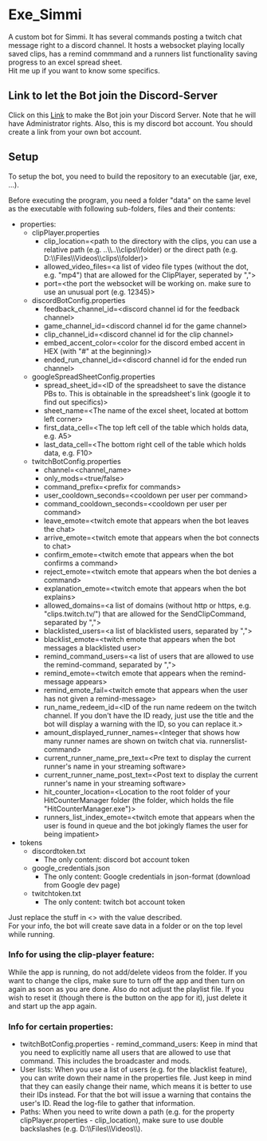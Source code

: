 # Exe_Simmi
A custom bot for Simmi. It has several commands posting a twitch chat message right to a discord channel. It hosts a websocket playing locally saved clips, has a remind commmand and a runners list functionality saving progress to an excel spread sheet.<br>
Hit me up if you want to know some specifics.

## Link to let the Bot join the Discord-Server
Click on this [Link](https://discord.com/oauth2/authorize?client_id=990734200766357546&scope=bot&permissions=8) to make the Bot join your Discord Server. Note that he will have Administrator rights. Also, this is my discord bot account. You should create a link from your own bot account.

## Setup
To setup the bot, you need to build the repository to an executable (jar, exe, ...).<br>

Before executing the program, you need a folder "data" on the same level as the executable with following sub-folders, files and their contents:
* properties:
  * clipPlayer.properties
    * clip_location=\<path to the directory with the clips, you can use a relative path (e.g. ..\\\\..\\\\clips\\\\folder) or the direct path (e.g. D:\\\\Files\\\\Videos\\\\clips\\\\folder)>
    * allowed_video_files=\<a list of video file types (without the dot, e.g. "mp4") that are allowed for the ClipPlayer, seperated by ",">
    * port=\<the port the websocket will be working on. make sure to use an unusual port (e.g. 12345)>
  * discordBotConfig.properties
    * feedback_channel_id=\<discord channel id for the feedback channel>
    * game_channel_id=\<discord channel id for the game channel>
    * clip_channel_id=\<discord channel id for the clip channel>
    * embed_accent_color=\<color for the discord embed accent in HEX (with "#" at the beginning)>
    * ended_run_channel_id=\<discord channel id for the ended run channel>
  * googleSpreadSheetConfig.properties
    * spread_sheet_id=\<ID of the spreadsheet to save the distance PBs to. This is obtainable in the spreadsheet's link (google it to find out specifics)>
    * sheet_name=\<The name of the excel sheet, located at bottom left corner>
    * first_data_cell=\<The top left cell of the table which holds data, e.g. A5>
    * last_data_cell=\<The bottom right cell of the table which holds data, e.g. F10>
  * twitchBotConfig.properties
    * channel=\<channel_name>
    * only_mods=\<true/false>
    * command_prefix=\<prefix for commands>
    * user_cooldown_seconds=\<cooldown per user per command> 
    * command_cooldown_seconds=\<cooldown per user per command>
    * leave_emote=\<twitch emote that appears when the bot leaves the chat>
    * arrive_emote=\<twitch emote that appears when the bot connects to chat>
    * confirm_emote=\<twitch emote that appears when the bot confirms a command>
    * reject_emote=\<twitch emote that appears when the bot denies a command>
    * explanation_emote=\<twitch emote that appears when the bot explains>
    * allowed_domains=\<a list of domains (without http or https, e.g. "clips.twitch.tv/") that are allowed for the SendClipCommand, separated by ",">
    * blacklisted_users=\<a list of blacklisted users, separated by ",">
    * blacklist_emote=\<twitch emote that appears when the bot messages a blacklisted user>
    * remind_command_users=\<a list of users that are allowed to use the remind-command, separated by ",">  
    * remind_emote=\<twitch emote that appears when the remind-message appears>
    * remind_emote_fail=\<twitch emote that appears when the user has not given a remind-message>
    * run_name_redeem_id=\<ID of the run name redeem on the twitch channel. If you don't have the ID ready, just use the title and the bot will display a warning with the ID, so you can replace it.>
    * amount_displayed_runner_names=\<Integer that shows how many runner names are shown on twitch chat via. runnerslist-command>
    * current_runner_name_pre_text=\<Pre text to display the current runner's name in your streaming software>
    * current_runner_name_post_text=\<Post text to display the current runner's name in your streaming software>
    * hit_counter_location=\<Location to the root folder of your HitCounterManager folder (the folder, which holds the file "HitCounterManager.exe")>
    * runners_list_index_emote=\<twitch emote that appears when the user is found in queue and the bot jokingly flames the user for being impatient>
* tokens
  * discordtoken.txt
    * The only content: discord bot account token
  * google_credentials.json
    * The only content: Google credentials in json-format (download from Google dev page)
  * twitchtoken.txt
      * The only content: twitch bot account token

Just replace the stuff in <> with the value described.<br>
For your info, the bot will create save data in a folder or on the top level while running.

### Info for using the clip-player feature:
While the app is running, do not add/delete videos from the folder. If you want to change the clips, make sure to turn off the app and then turn on again as soon as you are done. Also do not adjust the playlist file. If you wish to reset it (though there is the button on the app for it), just delete it and start up the app again.

### Info for certain properties:
  * twitchBotConfig.properties - remind_command_users: Keep in mind that you need to explicitly name all users that are allowed to use that command. This includes the broadcaster and mods.
  * User lists: When you use a list of users (e.g. for the blacklist feature), you can write down their name in the properties file. Just keep in mind that they can easily change their name, which means it is better to use their IDs instead. For that the bot will issue a warning that contains the user's ID. Read the log-file to gather that information.
  * Paths: When you need to write down a path (e.g. for the property clipPlayer.properties - clip_location), make sure to use double backslashes (e.g. D:\\\\Files\\\\Videos\\\\).
